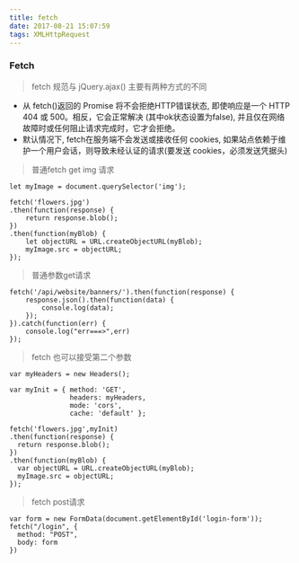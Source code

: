 ```yaml
---
title: fetch
date: 2017-08-21 15:07:59
tags: XMLHttpRequest
---
```

### Fetch
> fetch 规范与 jQuery.ajax() 主要有两种方式的不同

* 从 fetch()返回的 Promise 将不会拒绝HTTP错误状态, 即使响应是一个 HTTP 404 或 500。相反，它会正常解决 (其中ok状态设置为false),  并且仅在网络故障时或任何阻止请求完成时，它才会拒绝。
* 默认情况下, fetch在服务端不会发送或接收任何 cookies, 如果站点依赖于维护一个用户会话，则导致未经认证的请求(要发送 cookies，必须发送凭据头)

> 普通fetch get img 请求

```
let myImage = document.querySelector('img');

fetch('flowers.jpg')
.then(function(response) {
    return response.blob();
})
.then(function(myBlob) {
    let objectURL = URL.createObjectURL(myBlob);
    myImage.src = objectURL;
});
```
> 普通参数get请求

```
fetch('/api/website/banners/').then(function(response) {
    response.json().then(function(data) {
        console.log(data);
    });
}).catch(function(err) {
    console.log("err===>",err)
});
```
> fetch 也可以接受第二个参数

```
var myHeaders = new Headers();

var myInit = { method: 'GET',
               headers: myHeaders,
               mode: 'cors',
               cache: 'default' };

fetch('flowers.jpg',myInit)
.then(function(response) {
  return response.blob();
})
.then(function(myBlob) {
  var objectURL = URL.createObjectURL(myBlob);
  myImage.src = objectURL;
});
```
> fetch post请求

```
var form = new FormData(document.getElementById('login-form'));
fetch("/login", {
  method: "POST",
  body: form
})
```
